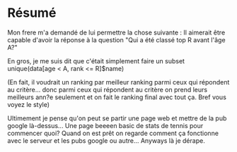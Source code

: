 # Résumé

Mon frere m'a demandé de lui permettre la chose suivante :
Il aimerait être capable d'avoir la réponse à la question "Qui a été classé top R avant l'âge A?"

En gros, je me suis dit que c'était simplement faire un subset unique(data[age < A, rank <= R]$name)

(En fait, il voudrait un ranking par meilleur ranking parmi ceux qui répondent au critère...
donc parmi ceux qui répondent au critère on prend leurs meilleurs ann?e seulement et on fait le
ranking final avec tout ça. Bref vous voyez le style)

Ultimement je pense qu'on peut se partir une page web et mettre de la pub google là-dessus...
Une page beeeen basic de stats de tennis pour commencer quoi? Quand on est prêt on regarde comment
ça fonctionne avec le serveur et les pubs google ou autre... Anyways là je dérape.

